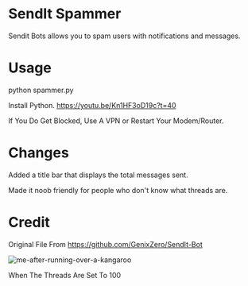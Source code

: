 # SendIt Spammer
Sendit Bots allows you to spam users with notifications and messages.

# Usage
python spammer.py

Install Python. https://youtu.be/Kn1HF3oD19c?t=40

If You Do Get Blocked, Use A VPN or Restart Your Modem/Router.


# Changes
Added a title bar that displays the total messages sent.

Made it noob friendly for people who don't know what threads are.

# Credit
Original File From https://github.com/GenixZero/SendIt-Bot
 
 
 
 
![me-after-running-over-a-kangaroo](https://user-images.githubusercontent.com/79897291/190108272-233c88a9-27c6-4880-ba7f-7797835096b3.gif)

When The Threads Are Set To 100
